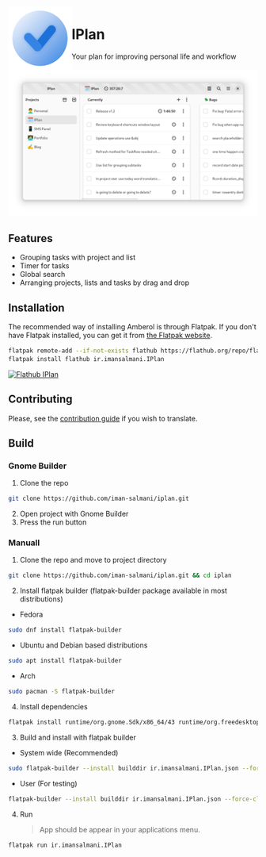 <img align="left" style="vertical-align: middle" src="data/icons/hicolor/256x256/apps/ir.imansalmani.IPlan.png" alt="IPlan" width="128">

# IPlan

Your plan for improving personal life and workflow

<div align="center">
  <img src="data/screenshots/window.png">
</div>

## Features

- Grouping tasks with project and list
- Timer for tasks
- Global search
- Arranging projects, lists and tasks by drag and drop

## Installation

The recommended way of installing Amberol is through Flatpak. If you don't have
Flatpak installed, you can get it from [the Flatpak website](https://flatpak.org/setup).

```bash
flatpak remote-add --if-not-exists flathub https://flathub.org/repo/flathub.flatpakrepo
flatpak install flathub ir.imansalmani.IPlan
```

<a href="https://flathub.org/apps/details/ir.imansalmani.IPlan"><img src="https://flathub.org/assets/badges/flathub-badge-en.png" alt="Flathub IPlan" width="200"></a>

## Contributing

Please, see the [contribution guide](https://github.com/iman-salmani/iplan/blob/a0d66bc99494b798357b64b04c811899e4238025/CONTRIBUTING.md) if you wish to translate.

## Build

### Gnome Builder

1. Clone the repo

```sh
git clone https://github.com/iman-salmani/iplan.git
```

2. Open project with Gnome Builder
3. Press the run button

### Manuall

1. Clone the repo and move to project directory

```sh
git clone https://github.com/iman-salmani/iplan.git && cd iplan
```

2. Install flatpak builder (flatpak-builder package available in most distributions)

- Fedora

```sh
sudo dnf install flatpak-builder
```

- Ubuntu and Debian based distributions

```sh
sudo apt install flatpak-builder
```

- Arch

```sh
sudo pacman -S flatpak-builder
```

4. Install dependencies

```sh
flatpak install runtime/org.gnome.Sdk/x86_64/43 runtime/org.freedesktop.Sdk.Extension.rust-stable/x86_64/22.08 runtime/org.gnome.Platform/x86_64/43
```

3. Build and install with flatpak builder

- System wide (Recommended)

```sh
sudo flatpak-builder --install builddir ir.imansalmani.IPlan.json --force-clean
```

- User (For testing)

```sh
flatpak-builder --install builddir ir.imansalmani.IPlan.json --force-clean --user
```

4. Run
   > App should be appear in your applications menu.

```sh
flatpak run ir.imansalmani.IPlan
```
